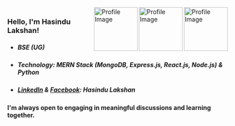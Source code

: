 <img align="right" width="100" src="https://user-images.githubusercontent.com/74038190/216655797-63671069-cb49-4ce1-a2d0-f15d1f4be193.gif" alt="Profile Image" />
<img align="right" width="100" src="https://user-images.githubusercontent.com/74038190/216654136-2b97900b-59ee-45c5-87bb-0c359e31dd2f.gif" alt="Profile Image" />
<img align="right" width="100" src="https://user-images.githubusercontent.com/74038190/216654136-2b97900b-59ee-45c5-87bb-0c359e31dd2f.gif" alt="Profile Image" />

### Hello, I'm Hasindu Lakshan!
- ##### BSE (UG)
- ##### Technology: MERN Stack (MongoDB, Express.js, React.js, Node.js) & Python
- ##### [**LinkedIn**](https://www.linkedin.com/in/hasindulakshan/) & [**Facebook**](https://www.facebook.com/hasindu.lakshan.1272): Hasindu Lakshan

#### I'm always open to engaging in meaningful discussions and learning together.

